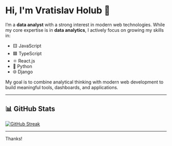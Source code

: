 # Hi, I'm Vratislav Holub 👋

I’m a **data analyst** with a strong interest in modern web technologies. While my core expertise is in **data analytics**, I actively focus on growing my skills in:

- 🟨 JavaScript
- 🟦 TypeScript
- ⚛️ React.js
- 🐍 Python
- 🌐 Django

My goal is to combine analytical thinking with modern web development to build meaningful tools, dashboards, and applications.

---

## 📊 GitHub Stats

[![GitHub Streak](https://streak-stats.demolab.com?user=vholub&theme=dark&date_format=j%20M%5B%20Y%5D)](https://git.io/streak-stats)

<!-- ![Top Langs](https://github-readme-stats.vercel.app/api/top-langs/?username=vholub&layout=compact) -->

---

Thanks!
